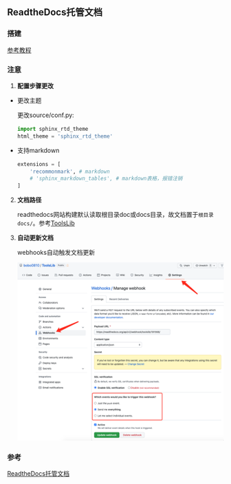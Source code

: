 ## ReadtheDocs托管文档

### 搭建

 [参考教程](https://www.xncoding.com/2017/01/22/fullstack/readthedoc.html)

### 注意

1. **配置步骤更改**

- 更改主题

  更改source/conf.py:

  ```python
  import sphinx_rtd_theme
  html_theme = 'sphinx_rtd_theme'
  ```

- 支持markdown

  ```python
  extensions = [
      'recommonmark', # markdown
      # 'sphinx_markdown_tables', # markdown表格，报错注销
  ]
  ```

2. **文档路径**

   readthedocs网站构建默认读取根目录doc或docs目录，故文档置于`根目录docs/`。参考[ToolsLib](https://github.com/bobo0810/ToolsLib)

3. **自动更新文档**

   webhooks自动触发文档更新

   ![](../imgs/WechatIMG1643.png)



### 参考

[ReadtheDocs托管文档](https://www.xncoding.com/2017/01/22/fullstack/readthedoc.html)







